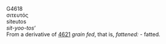 <body>
  <p>G4618<br>  σιτευτός  <br> siteutos  <br><i>sit-yoo-tos‘ </i><br>From a derivative of <a href="g4621.htm">4621</a>  <i>grain</i> <i>fed</i>, that is, <i>fattened:</i> - fatted.<br></p>
 </body>